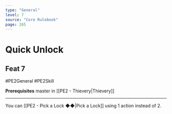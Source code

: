 ```yaml
---
type: "General"
level: 7
source: "Core Rulebook"
page: 265
---
```

# Quick Unlock
## Feat 7
#PE2General #PE2Skill 

**Prerequisites** master in [[PE2 - Thievery|Thievery]]

---
You can [[PE2 - Pick a Lock ◆◆|Pick a Lock]] using 1 action instead of 2.